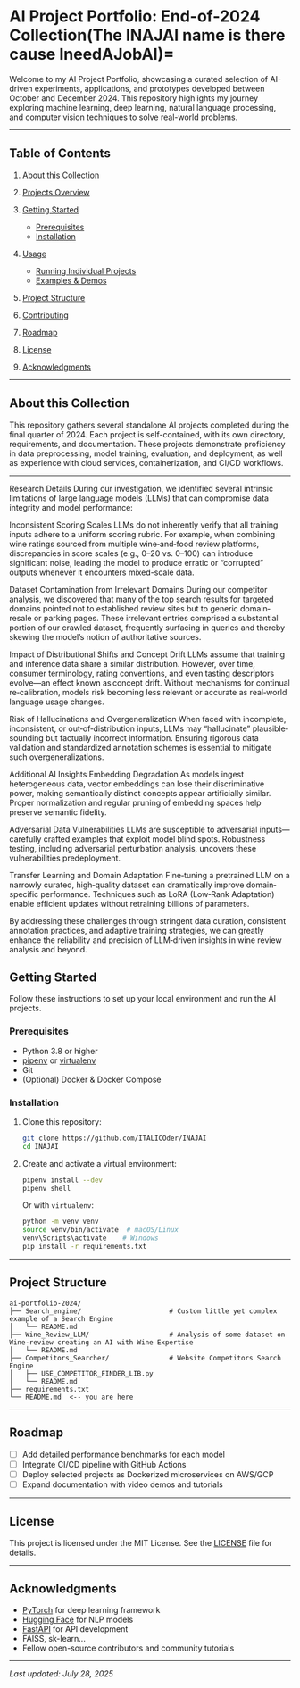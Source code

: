 # AI Project Portfolio: End-of-2024 Collection(The INAJAI name is there cause IneedAJobAI)=

Welcome to my AI Project Portfolio, showcasing a curated selection of AI-driven experiments, applications, and prototypes developed between October and December 2024. This repository highlights my journey exploring machine learning, deep learning, natural language processing, and computer vision techniques to solve real-world problems.

---

## Table of Contents

1. [About this Collection](#about-this-collection)
2. [Projects Overview](#projects-overview)
3. [Getting Started](#getting-started)

   * [Prerequisites](#prerequisites)
   * [Installation](#installation)
4. [Usage](#usage)

   * [Running Individual Projects](#running-individual-projects)
   * [Examples & Demos](#examples--demos)
5. [Project Structure](#project-structure)
6. [Contributing](#contributing)
7. [Roadmap](#roadmap)
8. [License](#license)
9. [Acknowledgments](#acknowledgments)

---

## About this Collection

This repository gathers several standalone AI projects completed during the final quarter of 2024. Each project is self-contained, with its own directory, requirements, and documentation.
These projects demonstrate proficiency in data preprocessing, model training, evaluation, and deployment, as well as experience with cloud services, containerization, and CI/CD workflows.

---
Research Details
During our investigation, we identified several intrinsic limitations of large language models (LLMs) that can compromise data integrity and model performance:

Inconsistent Scoring Scales
LLMs do not inherently verify that all training inputs adhere to a uniform scoring rubric. For example, when combining wine ratings sourced from multiple wine‐and‐food review platforms, discrepancies in score scales (e.g., 0–20 vs. 0–100) can introduce significant noise, leading the model to produce erratic or “corrupted” outputs whenever it encounters mixed-scale data.

Dataset Contamination from Irrelevant Domains
During our competitor analysis, we discovered that many of the top search results for targeted domains pointed not to established review sites but to generic domain‐resale or parking pages. These irrelevant entries comprised a substantial portion of our crawled dataset, frequently surfacing in queries and thereby skewing the model’s notion of authoritative sources.

Impact of Distributional Shifts and Concept Drift
LLMs assume that training and inference data share a similar distribution. However, over time, consumer terminology, rating conventions, and even tasting descriptors evolve—an effect known as concept drift. Without mechanisms for continual re‐calibration, models risk becoming less relevant or accurate as real‐world language usage changes.

Risk of Hallucinations and Overgeneralization
When faced with incomplete, inconsistent, or out‐of‐distribution inputs, LLMs may “hallucinate” plausible‐sounding but factually incorrect information. Ensuring rigorous data validation and standardized annotation schemes is essential to mitigate such overgeneralizations.

Additional AI Insights
Embedding Degradation
As models ingest heterogeneous data, vector embeddings can lose their discriminative power, making semantically distinct concepts appear artificially similar. Proper normalization and regular pruning of embedding spaces help preserve semantic fidelity.

Adversarial Data Vulnerabilities
LLMs are susceptible to adversarial inputs—carefully crafted examples that exploit model blind spots. Robustness testing, including adversarial perturbation analysis, uncovers these vulnerabilities predeployment.

Transfer Learning and Domain Adaptation
Fine‐tuning a pretrained LLM on a narrowly curated, high‐quality dataset can dramatically improve domain‐specific performance. Techniques such as LoRA (Low‐Rank Adaptation) enable efficient updates without retraining billions of parameters.

By addressing these challenges through stringent data curation, consistent annotation practices, and adaptive training strategies, we can greatly enhance the reliability and precision of LLM‐driven insights in wine review analysis and beyond.

## Getting Started

Follow these instructions to set up your local environment and run the AI projects.

### Prerequisites

* Python 3.8 or higher
* [pipenv](https://pipenv.pypa.io/) or [virtualenv](https://virtualenv.pypa.io/)
* Git
* (Optional) Docker & Docker Compose

### Installation

1. Clone this repository:

   ```bash
   git clone https://github.com/ITALICOder/INAJAI
   cd INAJAI
   ```

2. Create and activate a virtual environment:

   ```bash
   pipenv install --dev
   pipenv shell
   ```

   Or with `virtualenv`:

   ```bash
   python -m venv venv
   source venv/bin/activate  # macOS/Linux
   venv\Scripts\activate    # Windows
   pip install -r requirements.txt
   ```

---

## Project Structure

```
ai-portfolio-2024/
├── Search_engine/                      # Custom little yet complex example of a Search Engine
│   └── README.md
├── Wine_Review_LLM/                    # Analysis of some dataset on Wine-review creating an AI with Wine Expertise
│   └── README.md
├── Competitors_Searcher/               # Website Competitors Search Engine
│   ├── USE_COMPETITOR_FINDER_LIB.py
│   └── README.md
├── requirements.txt
└── README.md  <-- you are here
```

---

## Roadmap

* [ ] Add detailed performance benchmarks for each model
* [ ] Integrate CI/CD pipeline with GitHub Actions
* [ ] Deploy selected projects as Dockerized microservices on AWS/GCP
* [ ] Expand documentation with video demos and tutorials

---

## License

This project is licensed under the MIT License. See the [LICENSE](LICENSE) file for details.

---

## Acknowledgments

* [PyTorch](https://pytorch.org/) for deep learning framework
* [Hugging Face](https://huggingface.co/) for NLP models
* [FastAPI](https://fastapi.tiangolo.com/) for API development
* FAISS, sk-learn...
* Fellow open-source contributors and community tutorials

---

*Last updated: July 28, 2025*
